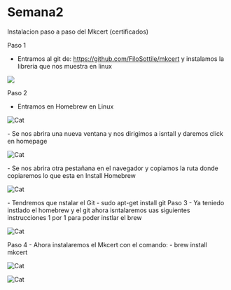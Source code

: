 # Semana2
Instalacion paso a paso del Mkcert (certificados)

Paso 1
 - Entramos al git de: https://github.com/FiloSottile/mkcert y instalamos la libreria que nos muestra en linux
<p><img src="https://user-images.githubusercontent.com/71399485/110339509-8a2a3080-8028-11eb-8875-7696d9df3434.png"></p> 

Paso 2
 - Entramos en Homebrew en Linux
<p><img src="https://user-images.githubusercontent.com/71399485/110339585-9ca46a00-8028-11eb-8adf-637f3aea44ce.png" alt="Cat"></p> 
 - Se nos abrira una nueva ventana y nos dirigimos a isntall y daremos click en homepage
 <p><img src="https://user-images.githubusercontent.com/71399485/110339642-aded7680-8028-11eb-9941-ee68d6e53f76.png" alt="Cat"></p> 
 - Se nos abrira otra pestañana en el navegador y copiamos la ruta donde copiaremos lo que esta en Install Homebrew
 <p><img src="https://user-images.githubusercontent.com/71399485/110339697-bc3b9280-8028-11eb-94f9-e79500d3ccb2.png" alt="Cat"></p> 
 - Tendremos que nstalar el Git
  - sudo apt-get install git
 Paso 3
 - Ya teniedo instlado el homebrew y el git ahora isntalaremos uas siguientes instrucciones 1 por 1 para poder instlar el brew
 <p><img src="https://user-images.githubusercontent.com/71399485/110340753-e2156700-8029-11eb-9aa6-48ae8722093f.png" alt="Cat"></p> 
 Paso 4
 - Ahora instalaremos el Mkcert con el comando:
  - brew install mkcert
  <p><img src="https://user-images.githubusercontent.com/71399485/110341411-9911e280-802a-11eb-94be-0a834a2a4d2b.png" alt="Cat"></p> 
  <p><img src="https://user-images.githubusercontent.com/71399485/110341511-b181fd00-802a-11eb-827c-c031f3b12d77.png" alt="Cat"></p> 
